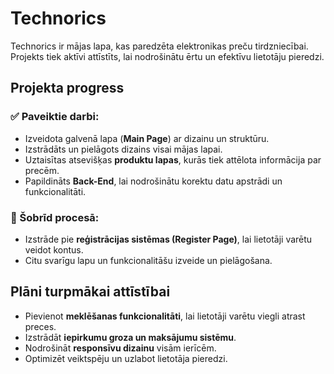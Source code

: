 # Technorics

Technorics ir mājas lapa, kas paredzēta elektronikas preču tirdzniecībai. Projekts tiek aktīvi attīstīts, lai nodrošinātu ērtu un efektīvu lietotāju pieredzi.

## Projekta progress

### ✅ Paveiktie darbi:
- Izveidota galvenā lapa (**Main Page**) ar dizainu un struktūru.
- Izstrādāts un pielāgots dizains visai mājas lapai.
- Uztaisītas atsevišķas **produktu lapas**, kurās tiek attēlota informācija par precēm.
- Papildināts **Back-End**, lai nodrošinātu korektu datu apstrādi un funkcionalitāti.

### 🚧 Šobrīd procesā:
- Izstrāde pie **reģistrācijas sistēmas (Register Page)**, lai lietotāji varētu veidot kontus.
- Citu svarīgu lapu un funkcionalitāšu izveide un pielāgošana.

## Plāni turpmākai attīstībai
- Pievienot **meklēšanas funkcionalitāti**, lai lietotāji varētu viegli atrast preces.
- Izstrādāt **iepirkumu groza un maksājumu sistēmu**.
- Nodrošināt **responsīvu dizainu** visām ierīcēm.
- Optimizēt veiktspēju un uzlabot lietotāja pieredzi.

